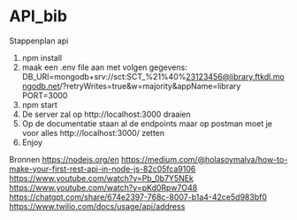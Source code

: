 # API_bib
 

Stappenplan api
1. npm install
2. maak een .env file aan met volgen gegevens:  DB_URI=mongodb+srv://sct:SCT_%21%40%23123456@library.ftkdl.mongodb.net/?retryWrites=true&w=majority&appName=library
                                                PORT=3000
3. npm start
4. De server zal op http://localhost:3000 draaien
5. Op de documentatie staan al de endpoints maar op postman moet je voor alles http://localhost:3000/ zetten 
6. Enjoy


Bronnen
https://nodejs.org/en
https://medium.com/@holasoymalva/how-to-make-your-first-rest-api-in-node-js-82c05fca9106 
https://www.youtube.com/watch?v=Pb_0b7Y5NEk
https://www.youtube.com/watch?v=pKd0Rpw7O48
https://chatgpt.com/share/674e2397-768c-8007-b1a4-42ce5d983bf0
https://www.twilio.com/docs/usage/api/address